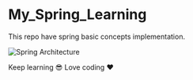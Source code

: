 # My_Spring_Learning
This repo have spring basic concepts implementation.


![Spring Architecture](https://www.google.com/search?q=spring+basic+concept&sxsrf=ALeKk02tTn2uLDdPeRG_jZaHxtdel4GPfQ:1595609935858&source=lnms&tbm=isch&sa=X&ved=2ahUKEwj43LSbrubqAhWy6nMBHagtBaAQ_AUoBHoECA4QBg&biw=1366&bih=657#imgrc=WnoMMJNWxf4B4M)

Keep learning :sunglasses: Love coding :heart:
